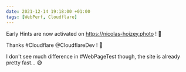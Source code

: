 ```yaml
---
date: 2021-12-14 19:18:00 +01:00
tags: [WebPerf, Cloudflare]
---
```


Early Hints are now activated on https://nicolas-hoizey.photo ! 🎉

Thanks #Cloudflare @CloudflareDev ! 🙏

I don't see much difference in #WebPageTest though, the site is already pretty fast… 😅